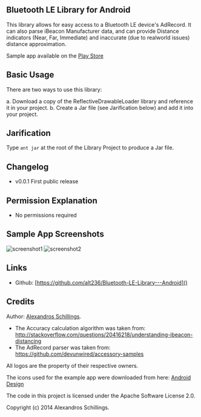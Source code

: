 Bluetooth LE Library for Android
-----------
This library allows for easy access to a Bluetooth LE device's AdRecord.
It can also parse iBeacon Manufacturer data, and can provide Distance indicators (Near, Far, Immediate) and inaccurate (due to realworld issues) distance approximation.

Sample app available on the [Play Store](https://play.google.com/store/apps/details?id=uk.co.alt236.btlescan) 


Basic Usage
-----------
There are two ways to use this library:

a. Download a copy of the ReflectiveDrawableLoader library and reference it in your project.
b. Create a Jar file (see Jarification below) and add it into your project.

Jarification
-----------
Type `ant jar` at the root of the Library Project to produce a Jar file.

Changelog
-----------
* v0.0.1 First public release

Permission Explanation
-----------
* No permissions required
	
Sample App Screenshots
-----------
![screenshot1](https://github.com/alt236/Bluetooth-LE-Library---Android/raw/master/screenshots/screenshot_1.png)
![screenshot2](https://github.com/alt236/Bluetooth-LE-Library---Android/raw/master/screenshots/screenshot_2.png)

Links
-----------
* Github: [https://github.com/alt236/Bluetooth-LE-Library---Android]()

Credits
-----------
Author: [Alexandros Schillings](https://github.com/alt236).

* The Accuracy calculation algorithm was taken from: http://stackoverflow.com/questions/20416218/understanding-ibeacon-distancing
* The AdRecord parser was taken from: https://github.com/devunwired/accessory-samples

All logos are the property of their respective owners.

The icons used for the example app were downloaded from here: [Android Design](http://developer.android.com/design/downloads/index.htm)

The code in this project is licensed under the Apache Software License 2.0.

Copyright (c) 2014 Alexandros Schillings.